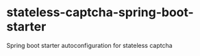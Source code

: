 # stateless-captcha-spring-boot-starter
Spring boot starter autoconfiguration for stateless captcha
